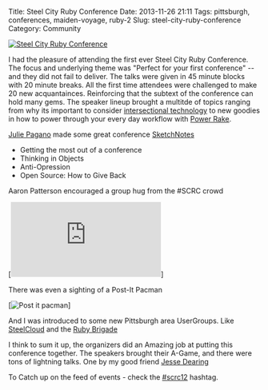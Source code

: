 Title: Steel City Ruby Conference
Date: 2013-11-26 21:11
Tags: pittsburgh, conferences, maiden-voyage, ruby-2
Slug: steel-city-ruby-conference
Category: Community

[![Steel City Ruby Conference](/images/scrc-logo.png)](http://www.steelcityrubyconference.org)

I had the pleasure of attending the first ever Steel City Ruby Conference. The focus and underlying theme was "Perfect for your first conference" -- and they did not fail to deliver. The talks were given in 45 minute blocks with 20 minute breaks. All the first time attendees were challenged to make 20 new acquantainces. Reinforcing that the subtext of the conference can hold many gems. The speaker lineup brought a multitde of topics ranging from why its important to consider [intersectional technology](http://www.slideshare.net/juliepagano/my-technology-will-be-intersectional-lightning2) to new goodies in how to power through your every day workflow with [Power Rake](http://www.confreaks.com/videos/988-goruco2012-power-rake).

[Julie Pagano](http://juliepagano.com) made some great conference [SketchNotes](http://juliepagano.com/blog/2012/08/05/steel-city-ruby-conf-2012-sketchnotes/)

* Getting the most out of a conference
* Thinking in Objects
* Anti-Opression
* Open Source: How to Give Back

Aaron Patterson encouraged a group hug from the #SCRC crowd

[![SCRC12 Group Hug](http://desmond.yfrog.com/Himg341/scaled.php?tn=0&server=341&filename=p7xk.jpg&xsize=640&ysize=640)]

There was even a sighting of a Post-It Pacman

[![Post it pacman](https://p.twimg.com/AzfbJKdCYAATSYV.jpg)]

And I was introduced to some new Pittsburgh area UserGroups. Like [SteelCloud](http://steelcloud.github.com/) and the [Ruby Brigade](http://pghrb.heroku.com/)

I think to sum it up, the organizers did an Amazing job at putting this conference together. The speakers brought their A-Game, and there were tons of lightning talks. One by my good friend [Jesse Dearing](https://speakerdeck.com/u/jessedearing/p/3-awesome-things-postgres-can-do)

To Catch up on the feed of events - check the [#scrc12](https://twitter.com/#!/search/realtime/%23scrc12) hashtag.
